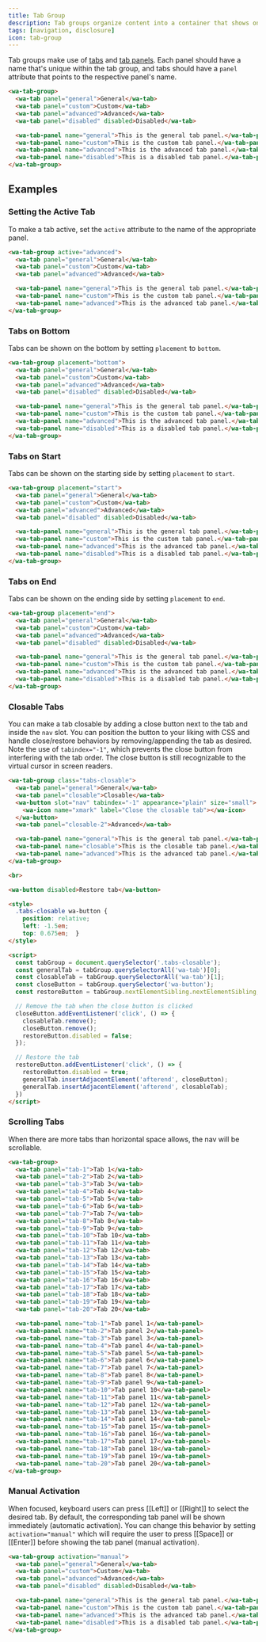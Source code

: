 ```yaml
---
title: Tab Group
description: Tab groups organize content into a container that shows one section at a time.
tags: [navigation, disclosure]
icon: tab-group
---
```


Tab groups make use of [tabs](/docs/components/tab) and [tab panels](/docs/components/tab-panel). Each panel should have a name that's unique within the tab group, and tabs should have a `panel` attribute that points to the respective panel's name.

```html {.example}
<wa-tab-group>
  <wa-tab panel="general">General</wa-tab>
  <wa-tab panel="custom">Custom</wa-tab>
  <wa-tab panel="advanced">Advanced</wa-tab>
  <wa-tab panel="disabled" disabled>Disabled</wa-tab>

  <wa-tab-panel name="general">This is the general tab panel.</wa-tab-panel>
  <wa-tab-panel name="custom">This is the custom tab panel.</wa-tab-panel>
  <wa-tab-panel name="advanced">This is the advanced tab panel.</wa-tab-panel>
  <wa-tab-panel name="disabled">This is a disabled tab panel.</wa-tab-panel>
</wa-tab-group>
```

## Examples

### Setting the Active Tab

To make a tab active, set the `active` attribute to the name of the appropriate panel.

```html {.example}
<wa-tab-group active="advanced">
  <wa-tab panel="general">General</wa-tab>
  <wa-tab panel="custom">Custom</wa-tab>
  <wa-tab panel="advanced">Advanced</wa-tab>

  <wa-tab-panel name="general">This is the general tab panel.</wa-tab-panel>
  <wa-tab-panel name="custom">This is the custom tab panel.</wa-tab-panel>
  <wa-tab-panel name="advanced">This is the advanced tab panel.</wa-tab-panel>
</wa-tab-group>
```

### Tabs on Bottom

Tabs can be shown on the bottom by setting `placement` to `bottom`.

```html {.example}
<wa-tab-group placement="bottom">
  <wa-tab panel="general">General</wa-tab>
  <wa-tab panel="custom">Custom</wa-tab>
  <wa-tab panel="advanced">Advanced</wa-tab>
  <wa-tab panel="disabled" disabled>Disabled</wa-tab>

  <wa-tab-panel name="general">This is the general tab panel.</wa-tab-panel>
  <wa-tab-panel name="custom">This is the custom tab panel.</wa-tab-panel>
  <wa-tab-panel name="advanced">This is the advanced tab panel.</wa-tab-panel>
  <wa-tab-panel name="disabled">This is a disabled tab panel.</wa-tab-panel>
</wa-tab-group>
```

### Tabs on Start

Tabs can be shown on the starting side by setting `placement` to `start`.

```html {.example}
<wa-tab-group placement="start">
  <wa-tab panel="general">General</wa-tab>
  <wa-tab panel="custom">Custom</wa-tab>
  <wa-tab panel="advanced">Advanced</wa-tab>
  <wa-tab panel="disabled" disabled>Disabled</wa-tab>

  <wa-tab-panel name="general">This is the general tab panel.</wa-tab-panel>
  <wa-tab-panel name="custom">This is the custom tab panel.</wa-tab-panel>
  <wa-tab-panel name="advanced">This is the advanced tab panel.</wa-tab-panel>
  <wa-tab-panel name="disabled">This is a disabled tab panel.</wa-tab-panel>
</wa-tab-group>
```

### Tabs on End

Tabs can be shown on the ending side by setting `placement` to `end`.

```html {.example}
<wa-tab-group placement="end">
  <wa-tab panel="general">General</wa-tab>
  <wa-tab panel="custom">Custom</wa-tab>
  <wa-tab panel="advanced">Advanced</wa-tab>
  <wa-tab panel="disabled" disabled>Disabled</wa-tab>

  <wa-tab-panel name="general">This is the general tab panel.</wa-tab-panel>
  <wa-tab-panel name="custom">This is the custom tab panel.</wa-tab-panel>
  <wa-tab-panel name="advanced">This is the advanced tab panel.</wa-tab-panel>
  <wa-tab-panel name="disabled">This is a disabled tab panel.</wa-tab-panel>
</wa-tab-group>
```

### Closable Tabs

You can make a tab closable by adding a close button next to the tab and inside the `nav` slot. You can position the button to your liking with CSS and handle close/restore behaviors by removing/appending the tab as desired. Note the use of `tabindex="-1"`, which prevents the close button from interfering with the tab order. The close button is still recognizable to the virtual cursor in screen readers.

```html {.example}
<wa-tab-group class="tabs-closable">
  <wa-tab panel="general">General</wa-tab>
  <wa-tab panel="closable">Closable</wa-tab>
  <wa-button slot="nav" tabindex="-1" appearance="plain" size="small">
    <wa-icon name="xmark" label="Close the closable tab"></wa-icon>
  </wa-button>
  <wa-tab panel="closable-2">Advanced</wa-tab>

  <wa-tab-panel name="general">This is the general tab panel.</wa-tab-panel>
  <wa-tab-panel name="closable">This is the closable tab panel.</wa-tab-panel>
  <wa-tab-panel name="advanced">This is the advanced tab panel.</wa-tab-panel>
</wa-tab-group>

<br>

<wa-button disabled>Restore tab</wa-button>

<style>
  .tabs-closable wa-button {
    position: relative;
    left: -1.5em;
    top: 0.675em;  }
</style>

<script>
  const tabGroup = document.querySelector('.tabs-closable');
  const generalTab = tabGroup.querySelectorAll('wa-tab')[0];
  const closableTab = tabGroup.querySelectorAll('wa-tab')[1];
  const closeButton = tabGroup.querySelector('wa-button');
  const restoreButton = tabGroup.nextElementSibling.nextElementSibling;

  // Remove the tab when the close button is clicked
  closeButton.addEventListener('click', () => {
    closableTab.remove();
    closeButton.remove();
    restoreButton.disabled = false;
  });

  // Restore the tab
  restoreButton.addEventListener('click', () => {
    restoreButton.disabled = true;
    generalTab.insertAdjacentElement('afterend', closeButton);
    generalTab.insertAdjacentElement('afterend', closableTab);
  })
</script>
```

### Scrolling Tabs

When there are more tabs than horizontal space allows, the nav will be scrollable.

```html {.example}
<wa-tab-group>
  <wa-tab panel="tab-1">Tab 1</wa-tab>
  <wa-tab panel="tab-2">Tab 2</wa-tab>
  <wa-tab panel="tab-3">Tab 3</wa-tab>
  <wa-tab panel="tab-4">Tab 4</wa-tab>
  <wa-tab panel="tab-5">Tab 5</wa-tab>
  <wa-tab panel="tab-6">Tab 6</wa-tab>
  <wa-tab panel="tab-7">Tab 7</wa-tab>
  <wa-tab panel="tab-8">Tab 8</wa-tab>
  <wa-tab panel="tab-9">Tab 9</wa-tab>
  <wa-tab panel="tab-10">Tab 10</wa-tab>
  <wa-tab panel="tab-11">Tab 11</wa-tab>
  <wa-tab panel="tab-12">Tab 12</wa-tab>
  <wa-tab panel="tab-13">Tab 13</wa-tab>
  <wa-tab panel="tab-14">Tab 14</wa-tab>
  <wa-tab panel="tab-15">Tab 15</wa-tab>
  <wa-tab panel="tab-16">Tab 16</wa-tab>
  <wa-tab panel="tab-17">Tab 17</wa-tab>
  <wa-tab panel="tab-18">Tab 18</wa-tab>
  <wa-tab panel="tab-19">Tab 19</wa-tab>
  <wa-tab panel="tab-20">Tab 20</wa-tab>

  <wa-tab-panel name="tab-1">Tab panel 1</wa-tab-panel>
  <wa-tab-panel name="tab-2">Tab panel 2</wa-tab-panel>
  <wa-tab-panel name="tab-3">Tab panel 3</wa-tab-panel>
  <wa-tab-panel name="tab-4">Tab panel 4</wa-tab-panel>
  <wa-tab-panel name="tab-5">Tab panel 5</wa-tab-panel>
  <wa-tab-panel name="tab-6">Tab panel 6</wa-tab-panel>
  <wa-tab-panel name="tab-7">Tab panel 7</wa-tab-panel>
  <wa-tab-panel name="tab-8">Tab panel 8</wa-tab-panel>
  <wa-tab-panel name="tab-9">Tab panel 9</wa-tab-panel>
  <wa-tab-panel name="tab-10">Tab panel 10</wa-tab-panel>
  <wa-tab-panel name="tab-11">Tab panel 11</wa-tab-panel>
  <wa-tab-panel name="tab-12">Tab panel 12</wa-tab-panel>
  <wa-tab-panel name="tab-13">Tab panel 13</wa-tab-panel>
  <wa-tab-panel name="tab-14">Tab panel 14</wa-tab-panel>
  <wa-tab-panel name="tab-15">Tab panel 15</wa-tab-panel>
  <wa-tab-panel name="tab-16">Tab panel 16</wa-tab-panel>
  <wa-tab-panel name="tab-17">Tab panel 17</wa-tab-panel>
  <wa-tab-panel name="tab-18">Tab panel 18</wa-tab-panel>
  <wa-tab-panel name="tab-19">Tab panel 19</wa-tab-panel>
  <wa-tab-panel name="tab-20">Tab panel 20</wa-tab-panel>
</wa-tab-group>
```

### Manual Activation

When focused, keyboard users can press [[Left]] or [[Right]] to select the desired tab. By default, the corresponding tab panel will be shown immediately (automatic activation). You can change this behavior by setting `activation="manual"` which will require the user to press [[Space]] or [[Enter]] before showing the tab panel (manual activation).

```html {.example}
<wa-tab-group activation="manual">
  <wa-tab panel="general">General</wa-tab>
  <wa-tab panel="custom">Custom</wa-tab>
  <wa-tab panel="advanced">Advanced</wa-tab>
  <wa-tab panel="disabled" disabled>Disabled</wa-tab>

  <wa-tab-panel name="general">This is the general tab panel.</wa-tab-panel>
  <wa-tab-panel name="custom">This is the custom tab panel.</wa-tab-panel>
  <wa-tab-panel name="advanced">This is the advanced tab panel.</wa-tab-panel>
  <wa-tab-panel name="disabled">This is a disabled tab panel.</wa-tab-panel>
</wa-tab-group>
```

